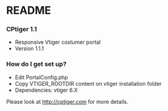 # README #

### CPtiger 1.1 ###

* Responsive Vtiger costumer portal
* Version 1.1.1

### How do I get set up? ###

* Edit PortalConfig.php
* Copy VTIGER_ROOTDIR content on vtiger installation folder
* Dependencies: vtiger 6.X 

Please look at http://cptiger.com for more details.
